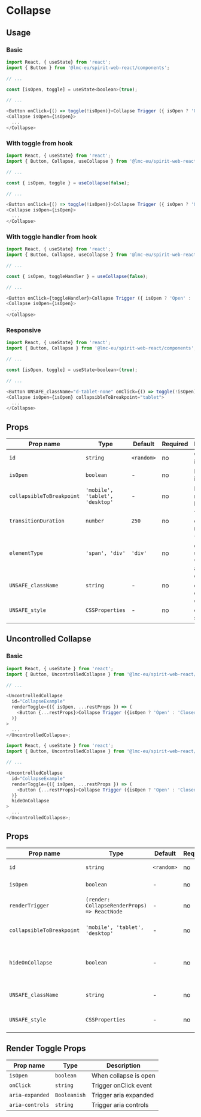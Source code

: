 # Collapse

## Usage

### Basic

```javascript
import React, { useState} from 'react';
import { Button } from '@lmc-eu/spirit-web-react/components';

// ...

const [isOpen, toggle] = useState<boolean>(true);

// ...

<Button onClick={() => toggle(!isOpen)}>Collapse Trigger ({ isOpen ? 'Open' : 'Closed' })</Button>
<Collapse isOpen={isOpen}>
  ...
</Collapse>
```

### With toggle from hook

```javascript
import React, { useState} from 'react';
import { Button, Collapse, useCollapse } from '@lmc-eu/spirit-web-react/components';

// ...

const { isOpen, toggle } = useCollapse(false);

// ...

<Button onClick={() => toggle(!isOpen)}>Collapse Trigger ({ isOpen ? 'Open' : 'Closed' })</Button>
<Collapse isOpen={isOpen}>
  ...
</Collapse>
```

### With toggle handler from hook

```javascript
import React, { useState} from 'react';
import { Button, Collapse, useCollapse } from '@lmc-eu/spirit-web-react/components';

// ...

const { isOpen, toggleHandler } = useCollapse(false);

// ...

<Button onClick={toggleHandler}>Collapse Trigger ({ isOpen ? 'Open' : 'Closed' })</Button>
<Collapse isOpen={isOpen}>
  ...
</Collapse>
```

### Responsive

```javascript
import React, { useState} from 'react';
import { Button, Collapse } from '@lmc-eu/spirit-web-react/components';

// ...

const [isOpen, toggle] = useState<boolean>(true);

// ...

<Button UNSAFE_className="d-tablet-none" onClick={() => toggle(!isOpen)}>Collapse Trigger ({ isOpen ? 'Open' : 'Closed' })</Button>
<Collapse isOpen={isOpen} collapsibleToBreakpoint="tablet">
  ...
</Collapse>
```

## Props

| Prop name                 | Type                            | Default    | Required | Description                                 |
| ------------------------- | ------------------------------- | ---------- | -------- | ------------------------------------------- |
| `id`                      | `string`                        | `<random>` | no       | Component id                                |
| `isOpen`                  | `boolean`                       | -          | no       | Is open on initialization                   |
| `collapsibleToBreakpoint` | `'mobile', 'tablet', 'desktop'` | -          | no       | Handle for responsive breakpoint            |
| `transitionDuration`      | `number`                        | `250`      | no       | Transition duration in miliseconds          |
| `elementType`             | `'span', 'div'`                 | `'div'`    | no       | Type of element used as wrapper and content |
| `UNSAFE_className`        | `string`                        | -          | no       | Wrapper custom class name                   |
| `UNSAFE_style`            | `CSSProperties`                 | -          | no       | Wrapper custom style                        |

## Uncontrolled Collapse

### Basic

```javascript
import React, { useState } from 'react';
import { Button, UncontrolledCollapse } from '@lmc-eu/spirit-web-react/components';

// ...

<UncontrolledCollapse
  id="CollapseExample"
  renderToggle={({ isOpen, ...restProps }) => (
    <Button {...restProps}>Collapse Trigger ({isOpen ? 'Open' : 'Closed'})</Button>
  )}
>
  ...
</UncontrolledCollapse>;
```

```javascript
import React, { useState } from 'react';
import { Button, UncontrolledCollapse } from '@lmc-eu/spirit-web-react/components';

// ...

<UncontrolledCollapse
  id="CollapseExample"
  renderToggle={({ isOpen, ...restProps }) => (
    <Button {...restProps}>Collapse Trigger ({isOpen ? 'Open' : 'Closed'})</Button>
  )}
  hideOnCollapse
>
  ...
</UncontrolledCollapse>;
```

## Props

| Prop name                 | Type                                         | Default    | Required | Description                            |
| ------------------------- | -------------------------------------------- | ---------- | -------- | -------------------------------------- |
| `id`                      | `string`                                     | `<random>` | no       | Component id                           |
| `isOpen`                  | `boolean`                                    | -          | no       | Is open on initialization              |
| `renderTrigger`           | `(render: CollapseRenderProps) => ReactNode` | -          | no       | Properties for trigger render          |
| `collapsibleToBreakpoint` | `'mobile', 'tablet', 'desktop'`              | -          | no       | Handle for responsive breakpoint       |
| `hideOnCollapse`          | `boolean`                                    | -          | no       | Hides button when content is displayed |
| `UNSAFE_className`        | `string`                                     | -          | no       | Wrapper custom classname               |
| `UNSAFE_style`            | `CSSProperties`                              | -          | no       | Wrapper custom style                   |

## Render Toggle Props

| Prop name       | Type         | Description           |
| --------------- | ------------ | --------------------- |
| `isOpen`        | `boolean`    | When collapse is open |
| `onClick`       | `string`     | Trigger onClick event |
| `aria-expanded` | `Booleanish` | Trigger aria expanded |
| `aria-controls` | `string`     | Trigger aria controls |
